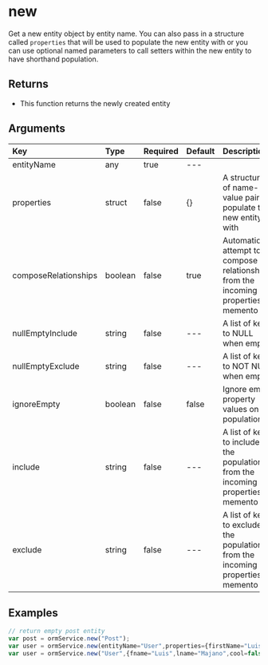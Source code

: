 # new

Get a new entity object by entity name. You can also pass in a structure called `properties` that will be used to populate the new entity with or you can use optional named parameters to call setters within the new entity to have shorthand population.

## Returns

* This function returns the newly created entity

## Arguments

| Key | Type | Required | Default | Description |
| :--- | :--- | :--- | :--- | :--- |
| entityName | any | true | --- |  |
| properties | struct | false | {} | A structure of name-value pairs to populate the new entity with |
| composeRelationships | boolean | false | true | Automatically attempt to compose relationships from the incoming properties memento |
| nullEmptyInclude | string | false | --- | A list of keys to NULL when empty |
| nullEmptyExclude | string | false | --- | A list of keys to NOT NULL when empty |
| ignoreEmpty | boolean | false | false | Ignore empty property values on populations |
| include | string | false | --- | A list of keys to include in the population from the incoming properties memento |
| exclude | string | false | --- | A list of keys to exclude in the population from the incoming properties memento |

## Examples

```javascript
// return empty post entity
var post = ormService.new("Post");
var user = ormService.new(entityName="User",properties={firstName="Luis", lastName="Majano", age="32", awesome=true});
var user = ormService.new("User",{fname="Luis",lname="Majano",cool=false,awesome=true});
```

